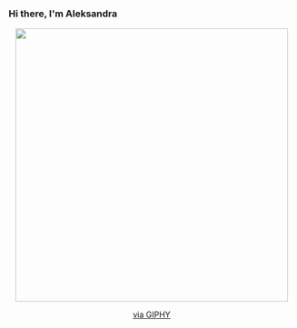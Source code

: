 ### Hi there, I'm Aleksandra

<div id="header" align="center">
  <img src="https://giphy.com/embed/RN8FdaB6T1bkkI5n4I" width="480" height="480" frameBorder="0" class="giphy-embed" allowFullScreen></iframe><p><a href="https://giphy.com/stickers/code-programmer-learn-to-RN8FdaB6T1bkkI5n4I">via GIPHY</a></p>
</div>

